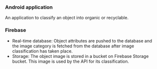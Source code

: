 ### Android application

An application to classify an object into organic or recyclable.

### Firebase
* Real-time database: Object attributes are pushed to the database and the image category is fetched from the database after image classification has taken place.
* Storage: The object image is stored in a bucket on Firebase Storage bucket. This image is used by the API for its classification.